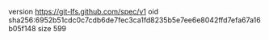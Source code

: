 version https://git-lfs.github.com/spec/v1
oid sha256:6952b51cdc0c7cdb6de7fec3ca1fd8235b5e7ee6e8042ffd7efa67a16b05f148
size 599
